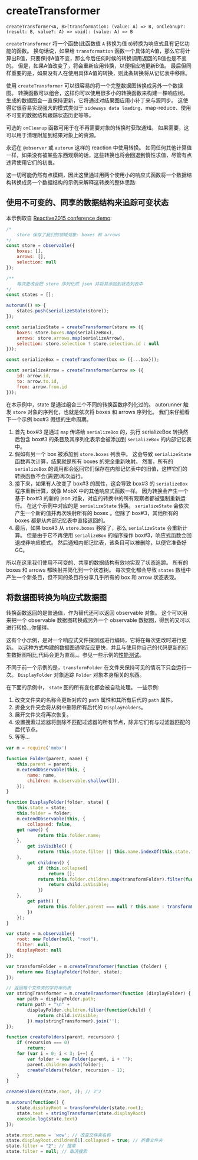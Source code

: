 # createTransformer

`createTransformer<A, B>(transformation: (value: A) => B, onCleanup?: (result: B, value?: A) => void): (value: A) => B`

`createTransformer` 将一个函数(此函数值 `A` 转换为值 `B`)转换为响应式且有记忆功能的函数。
换句话说，如果给 `transformation` 函数一个具体的A值，那么它将计算出B值，只要保持A值不变，那么今后任何时候的转换调用返回的B值也是不变的。
但是，如果A值改变了，将会重新应用转换，以便相应地更新B值。
最后但同样重要的是，如果没有人在使用具体A值的转换，则此条转换将从记忆表中移除。

使用 `createTransformer` 可以很容易的将一个完整数据图转换成另外一个数据图。
转换函数可以组合，这样你可以使用很多小的转换函数来构建一棵响应树。
生成的数据图会一直保持更新，它将通过对结果图应用小补丁来与源同步。
这使得它很容易实现强大的模式类似于 `sideways data loading`、map-reduce、使用不可变的数据结构跟踪状态历史等等。

可选的 `onCleanup` 函数可用于在不再需要对象的转换时获取通知。
如果需要，这可以用于清理附加到结果对象上的资源。

永远在 `@observer` 或 `autorun` 这样的 reaction 中使用转换。
如同任何其他计算值一样，如果没有被某些东西观察的话，这些转换也将会回退到惰性求值，尽管有点违背使用它们的初衷。

这一切可能仍然有点模糊，因此这里通过用两个使用小的响应式函数将一个数据结构转换成另一个数据结构的示例来解释这转换的整体思路:

## 使用不可变的、同享的数据结构来追踪可变状态

本示例取自 [Reactive2015 conference demo](https://github.com/mobxjs/mobx-reactive2015-demo):

```javascript
/*
    store 保存了我们的领域对象: boxes 和 arrows
*/
const store = observable({
    boxes: [],
    arrows: [],
    selection: null
});

/**
    每次更改会把 store 序列化成 json 并将其添加到状态列表中
*/
const states = [];

autorun(() => {
    states.push(serializeState(store));
});

const serializeState = createTransformer(store => ({
    boxes: store.boxes.map(serializeBox),
    arrows: store.arrows.map(serializeArrow),
    selection: store.selection ? store.selection.id : null
}));

const serializeBox = createTransformer(box => ({...box}));

const serializeArrow = createTransformer(arrow => ({
    id: arrow.id,
    to: arrow.to.id,
    from: arrow.from.id
}));
```

在本示例中，state 是通过组合三个不同的转换函数序列化过的。
autorunner 触发 `store` 对象的序列化，也就是依次将 boxes 和 arrows 序列化。
我们来仔细看下一个示例 box#3 假想的生命周期。

1. 首先 box#3 是通过 `map` 传递给 `serializeBox` 的，执行 serializeBox 转换然后包含 box#3 的条目及其序列化表示会被添加到 `serializeBox` 的内部记忆表中。
2. 假如有另一个 box 被添加到 `store.boxes` 列表中。
这会导致 `serializeState` 函数再次计算，结果就是所有 boxes 的完全重新映射。
然而，所有的 `serializeBox` 的调用都会返回它们保存在内部记忆表中的旧值，这样它们的转换函数不会(需要)再次运行。
3. 接下来，如果有人改变了 box#3 的属性，这会导致 box#3 的 `serializeBox` 程序重新计算，就像 MobX 中的其他响应式函数一样。
因为转换会产生一个基于 box#3 的新的 json 对象，对应的转换中的所有观察者都被强制重新运行。
在这个示例中对应的是 `serializeState` 转换。
`serializeState` 会依次产生一个新的值并再次映射所有的 boxex 。但除了 box#3，其他所有的 boxes 都是从内部记忆表中直接返回的。
4. 最后，如果 box#3 从 `store.boxes` 移除了，那么 `serializeState` 会重新计算。
但是由于它不再使用 `serializeBox` 的程序操作 box#3，响应式函数会回退成非响应模式。
然后通知内部记忆表，该条目可以被删除，以便它准备好 GC。

所以在这里我们使用不可变的、共享的数据结构有效地实现了状态追踪。
所有的 boxes 和 arrows 都映射并简化到一个状态树。
每次变化都会导致 `states` 数组中产生一个新条目，但不同的条目将分享几乎所有的 box 和 arrow 状态表现。

## 将数据图转换为响应式数据图

转换函数返回的是普通值，作为替代还可以返回 observable 对象。
这个可以用来把一个 observable 数据图转换成另外一个 observable 数据图，得到的又可以进行转换...你懂得。

这有个小示例，是对一个响应式文件探测器进行编码，它将在每次更改时进行更新。
以这种方式构建的数据图通常反应更快，并且与使用你自己的代码更新的衍生数据图相比,代码会更为直观，。参见一些示例的[性能测试](https://github.com/mobxjs/mobx/blob/3ea1f4af20a51a1cb30be3e4a55ec8f964a8c495/test/perf/transform-perf.js#L4)。

不同于前一个示例的是，`transformFolder` 在文件夹保持可见的情况下只会运行一次。
`DisplayFolder` 对象追踪 `Folder` 对象本身相关的东西。

在下面的示例中， `state` 图的所有变化都会被自动处理。
一些示例:
1. 改变文件夹的名称会更新对应的 `path` 属性和其所有后代的 `path` 属性。
2. 折叠文件夹会将从树中删除所有后代的 `DisplayFolders`。
3. 展开文件夹将再次恢复。
4. 设置搜索过滤器将删除不匹配过滤器的所有节点，除非它们有与过滤器匹配的后代节点。
5. 等等...


```javascript
var m = require('mobx')

function Folder(parent, name) {
	this.parent = parent;
	m.extendObservable(this, {
		name: name,
		children: m.observable.shallow([]),
	});
}

function DisplayFolder(folder, state) {
	this.state = state;
	this.folder = folder;
	m.extendObservable(this, {
		collapsed: false,
    get name() {
			return this.folder.name;
    },
		get isVisible() {
			return !this.state.filter || this.name.indexOf(this.state.filter) !== -1 || this.children.some(child => child.isVisible);
    },
		get children() {
			if (this.collapsed)
				return [];
			return this.folder.children.map(transformFolder).filter(function(child) {
				return child.isVisible;
			})
    },
		get path() {
			return this.folder.parent === null ? this.name : transformFolder(this.folder.parent).path + "/" + this.name;
		})
	});
}

var state = m.observable({
	root: new Folder(null, "root"),
	filter: null,
	displayRoot: null
});

var transformFolder = m.createTransformer(function (folder) {
	return new DisplayFolder(folder, state);
});

// 返回每个文件夹的字符串列表
var stringTransformer = m.createTransformer(function (displayFolder) {
	var path = displayFolder.path;
	return path + "\n" +
		displayFolder.children.filter(function(child) {
			return child.isVisible;
		}).map(stringTransformer).join('');
});

function createFolders(parent, recursion) {
	if (recursion === 0)
		return;
	for (var i = 0; i < 3; i++) {
		var folder = new Folder(parent, i + '');
		parent.children.push(folder);
		createFolders(folder, recursion - 1);
	}
}

createFolders(state.root, 2); // 3^2

m.autorun(function() {
    state.displayRoot = transformFolder(state.root);
    state.text = stringTransformer(state.displayRoot)
    console.log(state.text)
});

state.root.name = 'wow'; // 改变文件夹名称
state.displayRoot.children[1].collapsed = true; // 折叠文件夹
state.filter = "2"; // 搜索
state.filter = null; // 取消搜索
```
